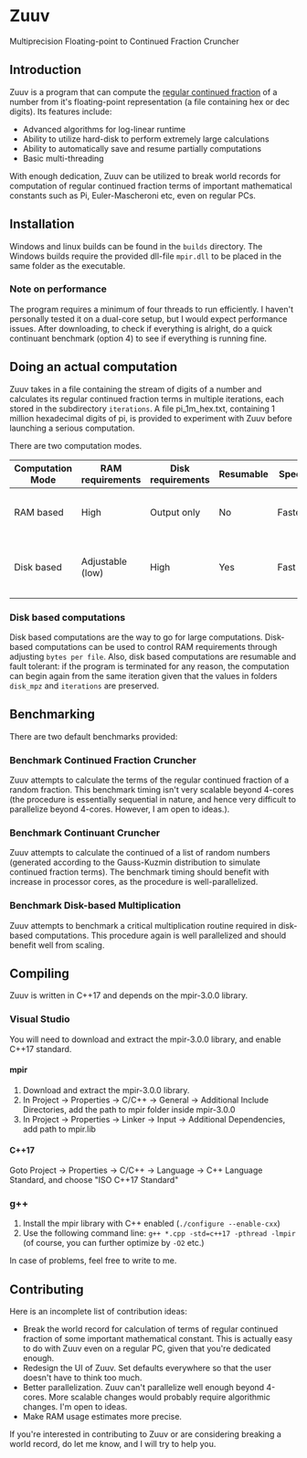 # Zuuv
Multiprecision Floating-point to Continued Fraction Cruncher

## Introduction
Zuuv is a program that can compute the [regular continued fraction](https://en.wikipedia.org/wiki/Continued_fraction) of a number from it's floating-point representation (a file containing hex or dec digits). Its features include:
* Advanced algorithms for log-linear runtime
* Ability to utilize hard-disk to perform extremely large calculations
* Ability to automatically save and resume partially computations
* Basic multi-threading

With enough dedication, Zuuv can be utilized to break world records for computation of regular continued fraction terms of important mathematical constants such as Pi, Euler-Mascheroni etc, even on regular PCs.

## Installation
Windows and linux builds can be found in the `builds` directory. The Windows builds require the provided dll-file `mpir.dll` to be placed in the same folder as the executable.
### Note on performance
The program requires a minimum of four threads to run efficiently. I haven't personally tested it on a dual-core setup, but I would expect performance issues.
After downloading, to check if everything is alright, do a quick continuant benchmark (option 4) to see if everything is running fine.

## Doing an actual computation
Zuuv takes in a file containing the stream of digits of a number and calculates its regular continued fraction terms in multiple iterations, each stored in the subdirectory `iterations`. A file pi_1m_hex.txt, containing 1 million hexadecimal digits of pi, is provided to experiment with Zuuv before launching a serious computation.

There are two computation modes.

| Computation Mode | RAM requirements | Disk requirements | Resumable |  Speed  | Comments |
| ---------------- | ---------------- | ----------------- | --------- | ------- | -------- |
|     RAM based    |       High       |    Output only    |     No    | Fastest | Use for small computations that can fit in RAM |
|    Disk based    | Adjustable (low) |       High        |    Yes    |   Fast  | Use for large computations that can't entirely be done in RAM |

### Disk based computations
Disk based computations are the way to go for large computations. Disk-based computations can be used to control RAM requirements through adjusting `bytes per file`. Also, disk based computations are resumable and fault tolerant: if the program is terminated for any reason, the computation can begin again from the same iteration given that the values in folders `disk_mpz` and `iterations` are preserved.

## Benchmarking
There are two default benchmarks provided:
### Benchmark Continued Fraction Cruncher
Zuuv attempts to calculate the terms of the regular continued fraction of a random fraction. This benchmark timing isn't very scalable beyond 4-cores (the procedure is essentially sequential in nature, and hence very difficult to parallelize beyond 4-cores. However, I am open to ideas.).
### Benchmark Continuant Cruncher
Zuuv attempts to calculate the continued of a list of random numbers (generated according to the Gauss-Kuzmin distribution to simulate continued fraction terms). The benchmark timing should benefit with increase in processor cores, as the procedure is well-parallelized.
### Benchmark Disk-based Multiplication
Zuuv attempts to benchmark a critical multiplication routine required in disk-based computations. This procedure again is well parallelized and should benefit well from scaling.

## Compiling
Zuuv is written in C++17 and depends on the mpir-3.0.0 library.
### Visual Studio
You will need to download and extract the mpir-3.0.0 library, and enable C++17 standard.
#### mpir
1. Download and extract the mpir-3.0.0 library.
2. In Project -> Properties -> C/C++ -> General -> Additional Include Directories, add the path to mpir folder inside mpir-3.0.0
3. In Project -> Properties -> Linker -> Input -> Additional Dependencies, add path to mpir.lib
#### C++17
Goto Project -> Properties -> C/C++ -> Language -> C++ Language Standard, and choose "ISO C++17 Standard"
### g++
1. Install the mpir library with C++ enabled (`./configure --enable-cxx`)
2. Use the following command line: `g++ *.cpp -std=c++17 -pthread -lmpir` (of course, you can further optimize by `-O2` etc.)

In case of problems, feel free to write to me.

## Contributing
Here is an incomplete list of contribution ideas:
* Break the world record for calculation of terms of regular continued fraction of some important mathematical constant. This is actually easy to do with Zuuv even on a regular PC, given that you're dedicated enough.
* Redesign the UI of Zuuv. Set defaults everywhere so that the user doesn't have to think too much.
* Better parallelization. Zuuv can't parallelize well enough beyond 4-cores. More scalable changes would probably require algorithmic changes. I'm open to ideas.
* Make RAM usage estimates more precise.

If you're interested in contributing to Zuuv or are considering breaking a world record, do let me know, and I will try to help you.

